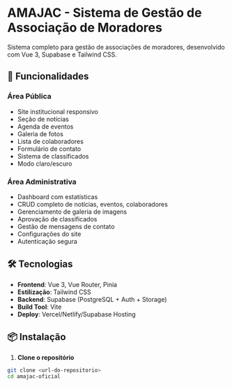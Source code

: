 # AMAJAC - Sistema de Gestão de Associação de Moradores

Sistema completo para gestão de associações de moradores, desenvolvido com Vue 3, Supabase e Tailwind CSS.

## 🚀 Funcionalidades

### Área Pública
- Site institucional responsivo
- Seção de notícias
- Agenda de eventos
- Galeria de fotos
- Lista de colaboradores
- Formulário de contato
- Sistema de classificados
- Modo claro/escuro

### Área Administrativa
- Dashboard com estatísticas
- CRUD completo de notícias, eventos, colaboradores
- Gerenciamento de galeria de imagens
- Aprovação de classificados
- Gestão de mensagens de contato
- Configurações do site
- Autenticação segura

## 🛠️ Tecnologias

- **Frontend**: Vue 3, Vue Router, Pinia
- **Estilização**: Tailwind CSS
- **Backend**: Supabase (PostgreSQL + Auth + Storage)
- **Build Tool**: Vite
- **Deploy**: Vercel/Netlify/Supabase Hosting

## 📦 Instalação

1. **Clone o repositório**
```bash
git clone <url-do-repositorio>
cd amajac-oficial
